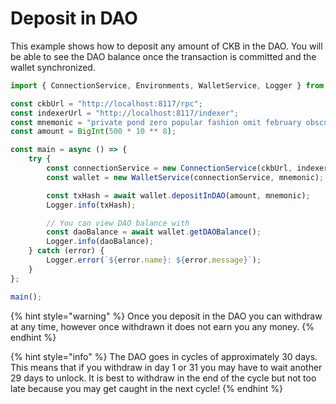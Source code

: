 # Deposit in DAO

This example shows how to deposit any amount of CKB in the DAO. You will be able to see the DAO balance once the transaction is committed and the wallet synchronized.

```typescript
import { ConnectionService, Environments, WalletService, Logger } from "../src";

const ckbUrl = "http://localhost:8117/rpc";
const indexerUrl = "http://localhost:8117/indexer";
const mnemonic = "private pond zero popular fashion omit february obscure pattern city camp pistol";
const amount = BigInt(500 * 10 ** 8);

const main = async () => {
    try {
        const connectionService = new ConnectionService(ckbUrl, indexerUrl, Environments.Testnet);
        const wallet = new WalletService(connectionService, mnemonic);

        const txHash = await wallet.depositInDAO(amount, mnemonic);
        Logger.info(txHash);

        // You can view DAO balance with
        const daoBalance = await wallet.getDAOBalance();
        Logger.info(daoBalance);
    } catch (error) {
        Logger.error(`${error.name}: ${error.message}`);
    }
};

main();
```

{% hint style="warning" %}
Once you deposit in the DAO you can withdraw at any time, however once withdrawn it does not earn you any money.
{% endhint %}

{% hint style="info" %}
The DAO goes in cycles of approximately 30 days. This means that if you withdraw in day 1 or 31 you may have to wait another 29 days to unlock. It is best to withdraw in the end of the cycle but not too late because you may get caught in the next cycle!
{% endhint %}
